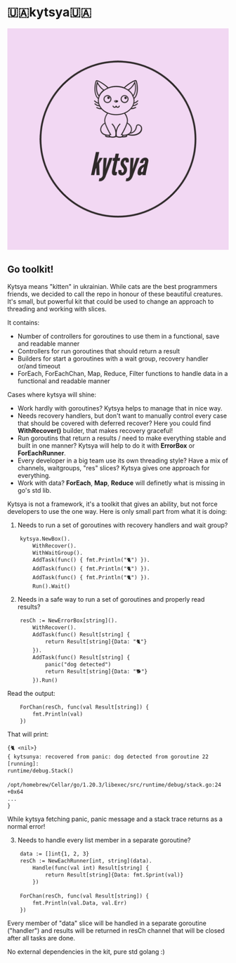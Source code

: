 # 🇺🇦kytsya🇺🇦
![Logo](https://github.com/bkatrenko/kytsya/blob/master/logo.png)

## Go toolkit!
Kytsya means "kitten" in ukrainian. While cats are the best programmers friends, we decided to call the repo in honour of these beautiful creatures.
It's small, but powerful kit that could be used to change an approach to threading and working with slices.

It contains:
* Number of controllers for goroutines to use them in a functional, save and readable manner
* Controllers for run goroutines that should return a result
* Builders for start a goroutines with a wait group, recovery handler or/and timeout
* ForEach, ForEachChan, Map, Reduce, Filter functions to handle data in a functional and readable manner

Cases where kytsya will shine: 
* Work hardly with goroutines? Kytsya helps to manage that in nice way.
* Needs recovery handlers, but don't want to manually control every case that should be covered with deferred recover? Here you could find __WithRecover()__ builder, that makes recovery graceful!
* Run goroutins that return a results / need to make everything stable and built in one manner? Kytsya will help to do it with __ErrorBox__ or __ForEachRunner__.
* Every developer in a big team use its own threading style? Have a mix of channels, waitgroups, "res" slices? Kytsya gives one approach for everything.
* Work with data? __ForEach__, __Map__, __Reduce__ will definetly what is missing in go's std lib.

Kytsya is not a framework, it's a toolkit that gives an ability, but not force developers to use the one way.
Here is only small part from what it is doing:
1. Needs to run a set of goroutines with recovery handlers and wait group?
```
	kytsya.NewBox().
		WithRecover().
		WithWaitGroup().
		AddTask(func() { fmt.Println("🐈") }).
		AddTask(func() { fmt.Println("🐈") }).
		AddTask(func() { fmt.Println("🐈") }).
		Run().Wait()
```
2. Needs in a safe way to run a set of goroutines and properly read results?
```
	resCh := NewErrorBox[string]().
		WithRecover().
		AddTask(func() Result[string] {
			return Result[string]{Data: "🐈"}
		}).
		AddTask(func() Result[string] {
			panic("dog detected")
			return Result[string]{Data: "🐕"}
		}).Run()
```
Read the output:
```
	ForChan(resCh, func(val Result[string]) {
		fmt.Println(val)
	})
```
That will print:
```
{🐈 <nil>}
{ kytsunya: recovered from panic: dog detected from goroutine 22 [running]:
runtime/debug.Stack()
	/opt/homebrew/Cellar/go/1.20.3/libexec/src/runtime/debug/stack.go:24 +0x64
...
}
```
While kytsya fetching panic, panic message and a stack trace returns as a normal error!

3. Needs to handle every list member in a separate goroutine?
```
	data := []int{1, 2, 3}
	resCh := NewEachRunner[int, string](data).
		Handle(func(val int) Result[string] {
			return Result[string]{Data: fmt.Sprint(val)}
		})

	ForChan(resCh, func(val Result[string]) {
		fmt.Println(val.Data, val.Err)
	})
```
Every member of "data" slice will be handled in a separate goroutine ("handler") and results will be returned in resCh channel that will be closed after all tasks are done.

No external dependencies in the kit, pure std golang :)

